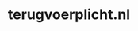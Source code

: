 ---
layout: post
title:  "terugvoerplicht.nl"
internal_url:  "/data/terugvoerplicht.nl.html"
categories: dutchgov
---